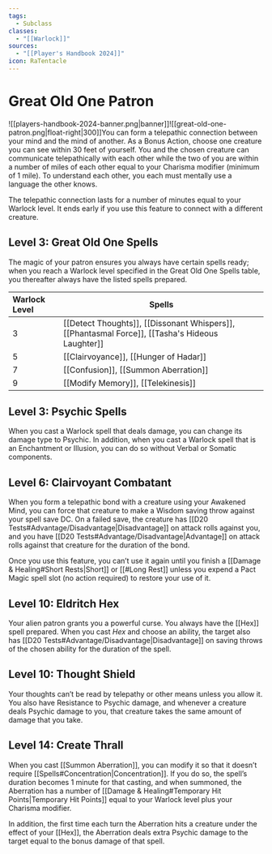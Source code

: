 ```yaml
---
tags:
  - Subclass
classes:
  - "[[Warlock]]"
sources:
  - "[[Player's Handbook 2024]]"
icon: RaTentacle
---
```


# Great Old One Patron

![[players-handbook-2024-banner.png|banner]]![[great-old-one-patron.png|float-right|300]]You can form a telepathic connection between your mind and the mind of another. As a Bonus Action, choose one creature you can see within 30 feet of yourself. You and the chosen creature can communicate telepathically with each other while the two of you are within a number of miles of each other equal to your Charisma modifier (minimum of 1 mile). To understand each other, you each must mentally use a language the other knows.

The telepathic connection lasts for a number of minutes equal to your Warlock level. It ends early if you use this feature to connect with a different creature.

## Level 3: Great Old One Spells

The magic of your patron ensures you always have certain spells ready; when you reach a Warlock level specified in the Great Old One Spells table, you thereafter always have the listed spells prepared.

| Warlock Level | Spells                                                                                                                                                                                                                                                                                                                                      |
|:------------- | ------------------------------------------------------------------------------------------------------------------------------------------------------------------------------------------------------------------------------------------------------------------------------------------------------------------------------------------- |
| 3             | [[Detect Thoughts]], [[Dissonant Whispers]], [[Phantasmal Force]], [[Tasha's Hideous Laughter]] |
| 5             | [[Clairvoyance]], [[Hunger of Hadar]]                                                                                                                                                                                          |
| 7             | [[Confusion]], [[Summon Aberration]]                                                                                                                                                                                            |
| 9             | [[Modify Memory]], [[Telekinesis]]                                                                                                                                                                                                |

## Level 3: Psychic Spells

When you cast a Warlock spell that deals damage, you can change its damage type to Psychic. In addition, when you cast a Warlock spell that is an Enchantment or Illusion, you can do so without Verbal or Somatic components.

## Level 6: Clairvoyant Combatant

When you form a telepathic bond with a creature using your Awakened Mind, you can force that creature to make a Wisdom saving throw against your spell save DC. On a failed save, the creature has [[D20 Tests#Advantage/Disadvantage\|Disadvantage]] on attack rolls against you, and you have [[D20 Tests#Advantage/Disadvantage\|Advantage]] on attack rolls against that creature for the duration of the bond.

Once you use this feature, you can’t use it again until you finish a [[Damage & Healing#Short Rests\|Short]] or [[#Long Rest]] unless you expend a Pact Magic spell slot (no action required) to restore your use of it.

## Level 10: Eldritch Hex

Your alien patron grants you a powerful curse. You always have the [[Hex]] spell prepared. When you cast _Hex_ and choose an ability, the target also has [[D20 Tests#Advantage/Disadvantage\|Disadvantage]] on saving throws of the chosen ability for the duration of the spell.

## Level 10: Thought Shield

Your thoughts can’t be read by telepathy or other means unless you allow it. You also have Resistance to Psychic damage, and whenever a creature deals Psychic damage to you, that creature takes the same amount of damage that you take.

## Level 14: Create Thrall

When you cast [[Summon Aberration]], you can modify it so that it doesn’t require [[Spells#Concentration|Concentration]]. If you do so, the spell’s duration becomes 1 minute for that casting, and when summoned, the Aberration has a number of [[Damage & Healing#Temporary Hit Points\|Temporary Hit Points]] equal to your Warlock level plus your Charisma modifier.

In addition, the first time each turn the Aberration hits a creature under the effect of your [[Hex]], the Aberration deals extra Psychic damage to the target equal to the bonus damage of that spell.

